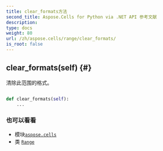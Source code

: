 ```yaml
---
title: clear_formats方法
second_title: Aspose.Cells for Python via .NET API 参考文献
description:
type: docs
weight: 80
url: /zh/aspose.cells/range/clear_formats/
is_root: false
---
```

##  clear_formats(self) {#}
清除此范围的格式。



```python

def clear_formats(self):
    ...
```





### 也可以看看
* 模块[`aspose.cells`](../../)
* 类 [`Range`](/cells/python-net/zh/aspose.cells/range)

